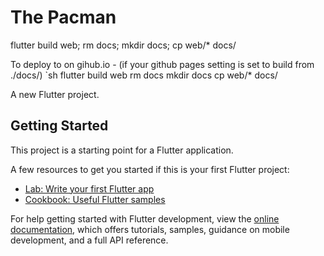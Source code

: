 # The Pacman
flutter build web; rm docs; mkdir docs; cp web/* docs/

To deploy to on gihub.io - (if your github pages setting is set to build from ./docs/) 
`sh 
flutter build web
rm docs 
mkdir docs
cp web/* docs/


A new Flutter project.

## Getting Started

This project is a starting point for a Flutter application.

A few resources to get you started if this is your first Flutter project:

- [Lab: Write your first Flutter app](https://docs.flutter.dev/get-started/codelab)
- [Cookbook: Useful Flutter samples](https://docs.flutter.dev/cookbook)

For help getting started with Flutter development, view the
[online documentation](https://docs.flutter.dev/), which offers tutorials,
samples, guidance on mobile development, and a full API reference.



